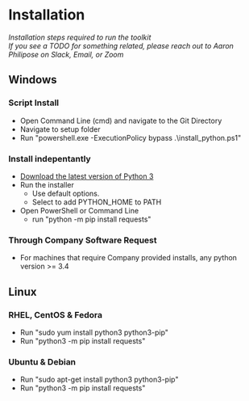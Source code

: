 # Installation
*Installation steps required to run the toolkit<br/>
If you see a TODO for something related, please reach out to Aaron Philipose on Slack, Email, or Zoom*

## Windows

### Script Install
- Open Command Line (cmd) and navigate to the Git Directory
- Navigate to setup folder
- Run "powershell.exe -ExecutionPolicy bypass .\install_python.ps1"


### Install indepentantly
- [Download the latest version of Python 3](https://www.python.org/downloads/)
- Run the installer 
  - Use default options.
  - Select to add PYTHON_HOME to PATH
- Open PowerShell or Command Line
  - run "python -m pip install requests"
### Through Company Software Request
- For machines that require Company provided installs, any python version >= 3.4

## Linux

### RHEL, CentOS & Fedora

- Run "sudo yum install python3 python3-pip"
- Run "python3 -m pip install requests"

### Ubuntu & Debian

- Run "sudo apt-get install python3 python3-pip"
- Run "python3 -m pip install requests"